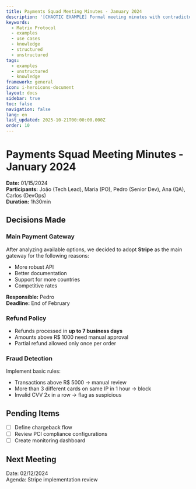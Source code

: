 ```yaml
---
title: Payments Squad Meeting Minutes - January 2024
description: '[CHAOTIC EXAMPLE] Formal meeting minutes with contradictory decisions'
keywords:
  - Matrix Protocol
  - examples
  - use cases
  - knowledge
  - structured
  - unstructured
tags:
  - examples
  - unstructured
  - knowledge
framework: general
icon: i-heroicons-document
layout: docs
sidebar: true
toc: false
navigation: false
lang: en
last_updated: 2025-10-21T00:00:00.000Z
order: 10
---
```

# Payments Squad Meeting Minutes - January 2024

**Date:** 01/15/2024  
**Participants:** João (Tech Lead), Maria (PO), Pedro (Senior Dev), Ana (QA), Carlos (DevOps)  
**Duration:** 1h30min  

## Decisions Made

### Main Payment Gateway
After analyzing available options, we decided to adopt **Stripe** as the main gateway for the following reasons:
- More robust API
- Better documentation
- Support for more countries
- Competitive rates

**Responsible:** Pedro  
**Deadline:** End of February  

### Refund Policy
- Refunds processed in **up to 7 business days**
- Amounts above R$ 1000 need manual approval
- Partial refund allowed only once per order

### Fraud Detection
Implement basic rules:
- Transactions above R$ 5000 → manual review
- More than 3 different cards on same IP in 1 hour → block
- Invalid CVV 2x in a row → flag as suspicious

## Pending Items
- [ ] Define chargeback flow
- [ ] Review PCI compliance configurations
- [ ] Create monitoring dashboard

## Next Meeting
Date: 02/12/2024  
Agenda: Stripe implementation review